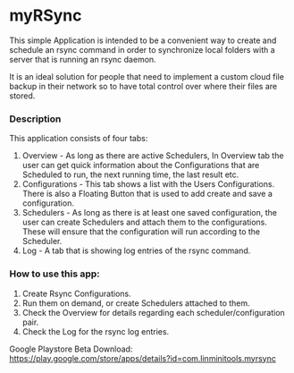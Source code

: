 # myRSync

This simple Application is intended to be a convenient way to create and schedule an rsync command in order to synchronize local folders with a server that is running an rsync daemon.

It is an ideal solution for people that need to implement a custom cloud file backup in their network so to have total control over where their files are stored.

<h3>Description</h3>

This application consists of four tabs:
1. Overview - As long as there are active Schedulers, In Overview tab the user can get quick information about the Configurations that are Scheduled to run, the next running time, the last result etc.
2. Configurations - This tab shows a list with the Users Configurations. There is also a Floating Button that is used to add create and save a configuration.
3. Schedulers - As long as there is at least one saved configuration, the user can create Schedulers and attach them to the configurations. These will ensure that the configuration will run according to the Scheduler.
4. Log - A tab that is showing log entries of the rsync command. 


<h3>How to use this app:</h3>

1. Create Rsync Configurations.
2. Run them on demand, or create Schedulers attached to them.
3. Check the Overview for details regarding each scheduler/configuration pair.
4. Check the Log for the rsync log entries.

Google Playstore Beta Download: <a href="https://play.google.com/store/apps/details?id=com.linminitools.myrsync">https://play.google.com/store/apps/details?id=com.linminitools.myrsync</a>
